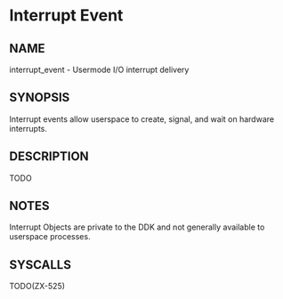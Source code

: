 # Interrupt Event

## NAME

interrupt\_event - Usermode I/O interrupt delivery

## SYNOPSIS

Interrupt events allow userspace to create, signal, and wait on
hardware interrupts.

## DESCRIPTION

TODO

## NOTES

Interrupt Objects are private to the DDK and not generally available
to userspace processes.

## SYSCALLS

TODO(ZX-525)
